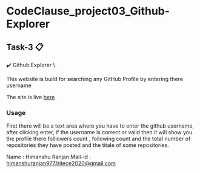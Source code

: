 # CodeClause_project03_Github-Explorer

## Task-3 📋
✔️ Github Explorer \ 

This website is build for searching any GitHub Profile by entering there username

The site is live <a href="https://himanshuranjan977.github.io/CodeClause_project_03_Github-Explorer/" target="_blank">here</a>

### Usage
First there will be a text area where you have to enter the github username, after clicking enter, if the username is correct or valid then it will show you the profile there folllowers count , following count and the total number of repositories they have posted and the titale of some repositories.


Name : Himanshu Ranjan
Mail-id : himanshuranjan977.hitece2020@gmail.com
